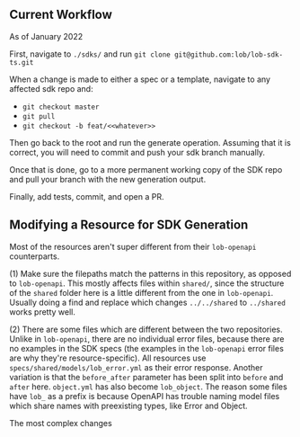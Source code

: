 ## Current Workflow
As of January 2022

First, navigate to `./sdks/` and run `git clone git@github.com:lob/lob-sdk-ts.git`

When a change is made to either a spec or a template, navigate to any affected sdk repo and:
* `git checkout master`
* `git pull`
* `git checkout -b feat/<<whatever>>`

Then go back to the root and run the generate operation. Assuming that it is correct, you will need to commit and push your sdk branch manually.

Once that is done, go to a more permanent working copy of the SDK repo and pull your branch with the new generation output.

Finally, add tests, commit, and open a PR.

## Modifying a Resource for SDK Generation

Most of the resources aren't super different from their `lob-openapi` counterparts.

(1) Make sure the filepaths match the patterns in this repository, as opposed to `lob-openapi`. This mostly affects files within `shared/`, since the structure of the `shared` folder here is a little different from the one in `lob-openapi`. Usually doing a find and replace which changes `../../shared` to `../shared` works pretty well.

(2) There are some files which are different between the two repositories. Unlike in `lob-openapi`, there are no individual error files, because there are no examples in the SDK specs (the examples in the `lob-openapi` error files are why they're resource-specific). All resources use `specs/shared/models/lob_error.yml` as their error response. Another variation is that the `before_after` parameter has been split into `before` and `after` here. `object.yml` has also become `lob_object`. The reason some files have `lob_` as a prefix is because OpenAPI has trouble naming model files which share names with preexisting types, like Error and Object.

The most complex changes 